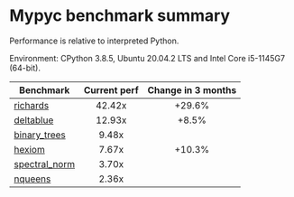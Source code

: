# Mypyc benchmark summary

Performance is relative to interpreted Python.

Environment: CPython 3.8.5, Ubuntu 20.04.2 LTS and Intel Core i5-1145G7 (64-bit).

| Benchmark | Current perf | Change in 3 months |
| --- | :---: | :---: |
| [richards](benchmarks/richards.md) | 42.42x | +29.6% |
| [deltablue](benchmarks/deltablue.md) | 12.93x | +8.5% |
| [binary_trees](benchmarks/binary_trees.md) | 9.48x |  |
| [hexiom](benchmarks/hexiom.md) | 7.67x | +10.3% |
| [spectral_norm](benchmarks/spectral_norm.md) | 3.70x |  |
| [nqueens](benchmarks/nqueens.md) | 2.36x |  |
